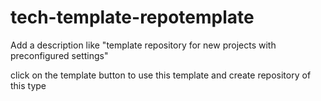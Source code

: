# tech-template-repotemplate
Add a description like "template repository for new projects with preconfigured settings"

click on the template button to use this template and create repository of this type

